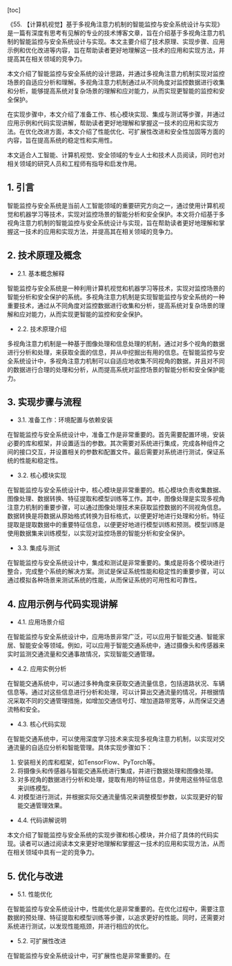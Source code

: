 
[toc]                    
                
                
《55. 【计算机视觉】基于多视角注意力机制的智能监控与安全系统设计与实现》是一篇有深度有思考有见解的专业的技术博客文章，旨在介绍基于多视角注意力机制的智能监控与安全系统设计与实现。本文主要介绍了技术原理、实现步骤、应用示例和优化改进等内容，旨在帮助读者更好地理解这一技术的应用和实现方法，并提高其在相关领域的竞争力。

本文介绍了智能监控与安全系统的设计思路，并通过多视角注意力机制实现对监控场景的自适应分析和理解。多视角注意力机制通过从不同角度对监控数据进行收集和分析，能够提高系统对复杂场景的理解和应对能力，从而实现更智能的监控和安全保护。

在实现步骤中，本文介绍了准备工作、核心模块实现、集成与测试等步骤，并通过应用示例和代码实现讲解，帮助读者更好地理解和掌握这一技术的应用和实现方法。在优化改进方面，本文介绍了性能优化、可扩展性改进和安全性加固等方面的内容，旨在提高系统的稳定性和实用性。

本文适合人工智能、计算机视觉、安全领域的专业人士和技术人员阅读，同时也对相关领域的研究人员和工程师有指导和启发作用。

## 1. 引言

智能监控与安全系统是当前人工智能领域的重要研究方向之一，通过使用计算机视觉和机器学习等技术，实现对监控场景的智能分析和安全保护。本文将介绍基于多视角注意力机制的智能监控与安全系统设计与实现，旨在帮助读者更好地理解和掌握这一技术的应用和实现方法，并提高其在相关领域的竞争力。

## 2. 技术原理及概念

- 2.1. 基本概念解释

智能监控与安全系统是一种利用计算机视觉和机器学习等技术，实现对监控场景的智能分析和安全保护的系统。多视角注意力机制是实现智能监控与安全系统的一种重要技术，通过从不同角度对监控数据进行收集和分析，提高系统对复杂场景的理解和应对能力，从而实现更智能的监控和安全保护。

- 2.2. 技术原理介绍

多视角注意力机制是一种基于图像处理和信息处理的机制，通过对多个视角的数据进行分析和处理，来获取全面的信息，并从中挖掘出有用的信息。在智能监控与安全系统设计中，多视角注意力机制可以自适应地收集不同视角的数据，并且对不同的数据进行合理的处理和分析，从而提高系统对监控场景的智能分析和安全保护能力。

## 3. 实现步骤与流程

- 3.1. 准备工作：环境配置与依赖安装

在智能监控与安全系统设计中，准备工作是非常重要的。首先需要配置环境，安装必要的库和框架，并设置适当的参数。其次需要对系统进行集成，完成各种组件之间的接口交互，并设置相关的参数和配置文件。最后需要对系统进行测试，保证系统的性能和稳定性。

- 3.2. 核心模块实现

在智能监控与安全系统设计中，核心模块是非常重要的。核心模块负责收集数据、图像处理、数据转换、特征提取和模型训练等工作。其中，图像处理是实现多视角注意力机制的重要步骤，可以通过图像处理技术来获取监控数据的不同视角信息。数据转换是将数据从原始格式转换为目标格式，以便更好地进行处理和分析。特征提取是提取数据中的重要特征信息，以便更好地进行模型训练和预测。模型训练是使用数据集来训练模型，以实现对监控场景的智能分析和安全保护。

- 3.3. 集成与测试

在智能监控与安全系统设计中，集成和测试是非常重要的。集成是将各个模块进行整合，完成整个系统的解决方案。测试是保证系统性能和稳定性的重要步骤，可以通过模拟各种场景来测试系统的性能，从而保证系统的可用性和可靠性。

## 4. 应用示例与代码实现讲解

- 4.1. 应用场景介绍

在智能监控与安全系统设计中，应用场景非常广泛，可以应用于智能交通、智能家居、智能安全等领域。例如，可以应用于智能交通系统中，通过摄像头和传感器来实时监测交通流量和交通事故情况，实现智能交通管理。

- 4.2. 应用实例分析

在智能交通系统中，可以通过多种角度来获取交通流量信息，包括道路状况、车辆信息等。通过对这些信息进行分析和处理，可以计算出交通流量的情况，并根据情况采取不同的交通管理措施，如增加交通信号灯、增加道路带宽等，从而保证交通流畅和安全。

- 4.3. 核心代码实现

在智能交通系统中，可以使用深度学习技术来实现多视角注意力机制，以实现对交通流量的自适应分析和智能管理。具体实现步骤如下：

1. 安装相关的库和框架，如TensorFlow、PyTorch等。
2. 将摄像头和传感器与智能交通系统进行集成，并进行数据处理和图像处理。
3. 对多视角的数据进行分析和处理，提取有用的特征信息，并使用这些特征信息来训练模型。
4. 对模型进行测试，并根据实际交通流量情况来调整模型参数，以实现更好的智能交通管理效果。

- 4.4. 代码讲解说明

本文介绍了智能监控与安全系统的实现步骤和核心模块，并介绍了具体的代码实现。读者可以通过阅读本文来更好地理解和掌握这一技术的应用和实现方法，从而在相关领域中具有一定的竞争力。

## 5. 优化与改进

- 5.1. 性能优化

在智能监控与安全系统设计中，性能优化是非常重要的。在优化过程中，需要注意数据的预处理、特征提取和模型训练等步骤，以追求更好的性能。同时，还需要对系统进行测试，以发现性能瓶颈，并进行相应的优化。

- 5.2. 可扩展性改进

在智能监控与安全系统设计中，可扩展性也是非常重要的。在

